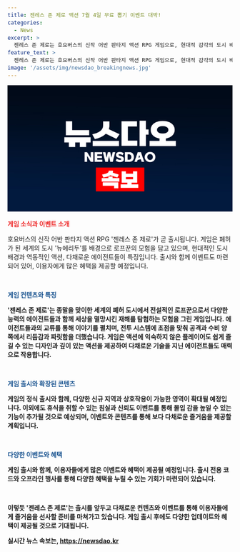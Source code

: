 ```yaml
---
title: 젠레스 존 제로 액션 7월 4일 무료 뽑기 이벤트 대박!
categories:
  - News
excerpt: >
  젠레스 존 제로는 호요버스의 신작 어반 판타지 액션 RPG 게임으로, 현대적 감각의 도시 배경과 역동적 액션, 다채로운 에이전트로 구성돼있다. 이번 출시를 앞둔 특별 방송에서는 게임의 특징과 정식 출시 버전에서 만날 수 있는 여러 콘텐츠를 공개했는데, 게임 캐릭터와 배경, 그리고 액션 시스템 등을 소개하며 기대감을 높였다. 젠레스 존 제로는 7월 4일에 모바일과 PC, 플레이스테이션5 등에서 글로벌 동시 출시 예정이며, 출시와 함께 다양한 이벤트와 현장 행사가 마련돼 있어 기대를 모으고 있다. 짜릿한 액션과 기다려진 모험의 세계를 경험해보고 싶은 이용자들에게 흥미로운 선택지가 될 전망이다.
feature_text: >
  젠레스 존 제로는 호요버스의 신작 어반 판타지 액션 RPG 게임으로, 현대적 감각의 도시 배경과 역동적 액션, 다채로운 에이전트로 구성돼있다. 이번 출시를 앞둔 특별 방송에서는 게임의 특징과 정식 출시 버전에서 만날 수 있는 여러 콘텐츠를 공개했는데, 게임 캐릭터와 배경, 그리고 액션 시스템 등을 소개하며 기대감을 높였다. 젠레스 존 제로는 7월 4일에 모바일과 PC, 플레이스테이션5 등에서 글로벌 동시 출시 예정이며, 출시와 함께 다양한 이벤트와 현장 행사가 마련돼 있어 기대를 모으고 있다. 짜릿한 액션과 기다려진 모험의 세계를 경험해보고 싶은 이용자들에게 흥미로운 선택지가 될 전망이다.
image: '/assets/img/newsdao_breakingnews.jpg'
---
```


<p><img src="/assets/img/newsdao_breakingnews.jpg" alt="implanttips 속보" /></p>

<p><b><span style="color: #ee2323;">게임 소식과 이벤트 소개</span></b></p>

<p>호요버스의 신작 어반 판타지 액션 RPG '젠레스 존 제로'가 곧 출시됩니다. 게임은 폐허가 된 세계의 도시 '뉴에리두'를 배경으로 로프꾼의 모험을 담고 있으며, 현대적인 도시 배경과 역동적인 액션, 다채로운 에이전트들이 특징입니다. 출시와 함께 이벤트도 마련되어 있어, 이용자에게 많은 혜택을 제공할 예정입니다. </p>

<p data-ke-size="size16">&nbsp;</p>

<p><b><span style="color: #1a5490;">게임 컨텐츠와 특징</span><b></p>

<p>'젠레스 존 제로'는 종말을 맞이한 세계의 폐허 도시에서 전설적인 로프꾼으로서 다양한 능력의 에이전트들과 함께 세상을 멸망시킨 재해를 탐험하는 모험을 그린 게임입니다. 에이전트들과의 교류를 통해 이야기를 펼치며, 전투 시스템에 초점을 맞춰 공격과 수비 양쪽에서 리듬감과 짜릿함을 더했습니다. 게임은 액션에 익숙하지 않은 플레이어도 쉽게 즐길 수 있는 디자인과 깊이 있는 액션을 제공하여 다채로운 기술을 지닌 에이전트들도 매력으로 작용합니다.</p>

<p data-ke-size="size16">&nbsp;</p>

<p><b><span style="color: #1a5490;">게임 출시와 확장된 콘텐츠</span><b></p>

<p>게임의 정식 출시와 함께, 다양한 신규 지역과 상호작용이 가능한 영역이 확대될 예정입니다. 이외에도 휴식을 취할 수 있는 침실과 신뢰도 이벤트를 통해 몰입 감을 높일 수 있는 기능이 추가될 것으로 예상되며, 이벤트와 콘텐츠를 통해 보다 다채로운 즐거움을 제공할 계획입니다.</p>

<p data-ke-size="size16">&nbsp;</p>

<p><b><span style="color: #1a5490;">다양한 이벤트와 혜택</span><b></p>

<p>게임 출시와 함께, 이용자들에게 많은 이벤트와 혜택이 제공될 예정입니다. 출시 전용 코드와 오프라인 행사를 통해 다양한 혜택을 누릴 수 있는 기회가 마련되어 있습니다. </p>

<p data-ke-size="size16">&nbsp;</p>

<p>이렇듯 '젠레스 존 제로'는 출시를 앞두고 다채로운 컨텐츠와 이벤트를 통해 이용자들에게 즐거움을 선사할 준비를 마쳐가고 있습니다. 게임 출시 후에도 다양한 업데이트와 혜택이 제공될 것으로 기대됩니다.</p>
실시간 뉴스 속보는, <a href="https://newsdao.kr" rel="dofollow">https://newsdao.kr</a>


